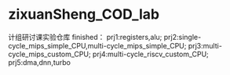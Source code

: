 # zixuanSheng_COD_lab
计组研讨课实验仓库
finished：
prj1:registers,alu;
prj2:single-cycle_mips_simple_CPU,multi-cycle_mips_simple_CPU;
prj3:multi-cycle_mips_custom_CPU;
prj4:multi-cycle_riscv_custom_CPU;
prj5:dma,dnn,turbo

